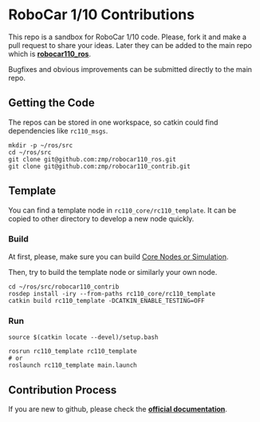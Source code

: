# RoboCar 1/10 Contributions

This repo is a sandbox for RoboCar 1/10 code. Please, fork it and make a pull request to share your ideas.
Later they can be added to the main repo which is [**robocar110_ros**](https://github.com/zmp/robocar110_ros).

Bugfixes and obvious improvements can be submitted directly to the main repo.

## Getting the Code
The repos can be stored in one workspace, so catkin could find dependencies like `rc110_msgs`.

```
mkdir -p ~/ros/src
cd ~/ros/src
git clone git@github.com:zmp/robocar110_ros.git
git clone git@github.com:zmp/robocar110_contrib.git
```

## Template
You can find a template node in `rc110_core/rc110_template`. It can be copied to other directory to develop a new node quickly.

### Build
At first, please, make sure you can build [Core Nodes or Simulation](https://github.com/zmp/robocar110_ros).

Then, try to build the template node or similarly your own node.
```
cd ~/ros/src/robocar110_contrib
rosdep install -iry --from-paths rc110_core/rc110_template
catkin build rc110_template -DCATKIN_ENABLE_TESTING=OFF
```

### Run
```
source $(catkin locate --devel)/setup.bash

rosrun rc110_template rc110_template
# or
roslaunch rc110_template main.launch
```

## Contribution Process
If you are new to github, please check the [**official documentation**](https://docs.github.com/en/get-started/quickstart/contributing-to-projects).
